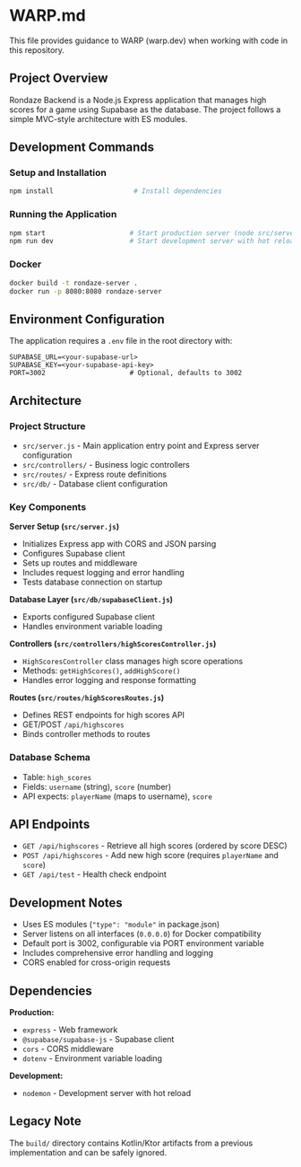 # WARP.md

This file provides guidance to WARP (warp.dev) when working with code in this repository.

## Project Overview

Rondaze Backend is a Node.js Express application that manages high scores for a game using Supabase as the database. The project follows a simple MVC-style architecture with ES modules.

## Development Commands

### Setup and Installation
```bash
npm install                    # Install dependencies
```

### Running the Application
```bash
npm start                     # Start production server (node src/server.js)
npm run dev                   # Start development server with hot reload (nodemon)
```

### Docker
```bash
docker build -t rondaze-server .
docker run -p 8080:8080 rondaze-server
```

## Environment Configuration

The application requires a `.env` file in the root directory with:
```
SUPABASE_URL=<your-supabase-url>
SUPABASE_KEY=<your-supabase-api-key>
PORT=3002                     # Optional, defaults to 3002
```

## Architecture

### Project Structure
- `src/server.js` - Main application entry point and Express server configuration
- `src/controllers/` - Business logic controllers
- `src/routes/` - Express route definitions
- `src/db/` - Database client configuration

### Key Components

**Server Setup (`src/server.js`)**
- Initializes Express app with CORS and JSON parsing
- Configures Supabase client
- Sets up routes and middleware
- Includes request logging and error handling
- Tests database connection on startup

**Database Layer (`src/db/supabaseClient.js`)**
- Exports configured Supabase client
- Handles environment variable loading

**Controllers (`src/controllers/highScoresController.js`)**
- `HighScoresController` class manages high score operations
- Methods: `getHighScores()`, `addHighScore()`
- Handles error logging and response formatting

**Routes (`src/routes/highScoresRoutes.js`)**
- Defines REST endpoints for high scores API
- GET/POST `/api/highscores`
- Binds controller methods to routes

### Database Schema
- Table: `high_scores`
- Fields: `username` (string), `score` (number)
- API expects: `playerName` (maps to username), `score`

## API Endpoints

- `GET /api/highscores` - Retrieve all high scores (ordered by score DESC)
- `POST /api/highscores` - Add new high score (requires `playerName` and `score`)
- `GET /api/test` - Health check endpoint

## Development Notes

- Uses ES modules (`"type": "module"` in package.json)
- Server listens on all interfaces (`0.0.0.0`) for Docker compatibility
- Default port is 3002, configurable via PORT environment variable
- Includes comprehensive error handling and logging
- CORS enabled for cross-origin requests

## Dependencies

**Production:**
- `express` - Web framework
- `@supabase/supabase-js` - Supabase client
- `cors` - CORS middleware
- `dotenv` - Environment variable loading

**Development:**
- `nodemon` - Development server with hot reload

## Legacy Note

The `build/` directory contains Kotlin/Ktor artifacts from a previous implementation and can be safely ignored.
